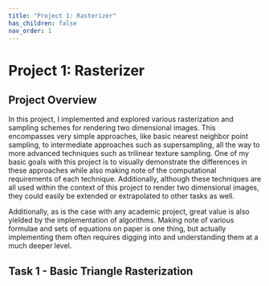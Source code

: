```yaml
---
title: "Project 1: Rasterizer"
has_children: false
nav_order: 1
---
```


# Project 1: Rasterizer

## Project Overview

In this project, I implemented and explored various rasterization and sampling schemes for rendering two dimensional images. 
This encompasses very simple approaches, like basic nearest neighbor point sampling, to intermediate approaches such as supersampling,
 all the way to more advanced techniques such as trilinear texture sampling. One of my basic goals with this project is to visually 
demonstrate the differences in these approaches while also making note of the computational requirements of each technique. Additionally,
 although these techniques are all used within the context of this project to render two dimensional images, they could easily be extended
 or extrapolated to other tasks as well.

Additionally, as is the case with any academic project, great value is also yielded by the implementation of algorithms. Making note of 
various formulae and sets of equations on paper is one thing, but actually implementing them often requires digging into and understanding
 them at a much deeper level. 


## Task 1 - Basic Triangle Rasterization
